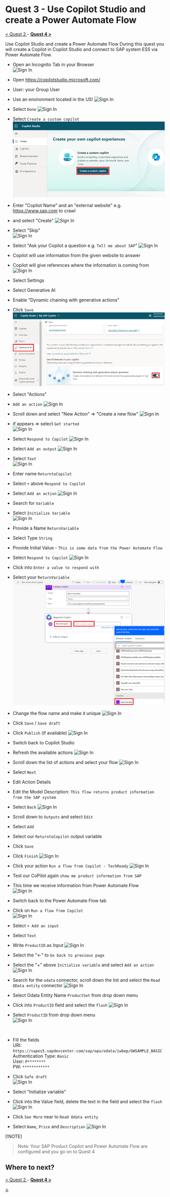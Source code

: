 # Quest 3 - Use Copilot Studio and create a Power Automate Flow

[ < Quest 2 ](quest2.md) - **[ Quest 4 > ](quest4.md)**

Use Copilot Studio and create a Power Automate Flow
During this quest you will create a Copilot in Copilot Studio and connect to SAP system ES5 via Power Automate Flow. 


* Open an Incognito Tab in your Browser            
 ![Sign In](../media/quest3/1-Incognito.png) <br>


* Open https://copilotstudio.microsoft.com/
* User: your Group User

* Use an environment located in the US!
 ![Sign In](../media/quest3/2-GetStarted.png) <br>


* Select `Done`
 ![Sign In](../media/quest3/3-PowerVirtualAgent-is-now-MicrosoftCopilotStudio.png) <br>

* Select `Create a custom copilot`
 ![Sign In](../media/quest3/3c-create-a-custom-coplilot.png) <br>

* Enter "Copliot Name" and an "external website" e.g. https://www.sap.com to crawl
* and select "Create"
 ![Sign In](../media/quest3/4-CreateCopilot.png) <br>


* Select "Skip"                              
 ![Sign In](../media/quest3/5-NewFeatures.png) <br>

* Select "Ask your Copilot a question e.g. `Tell me about SAP`"
 ![Sign In](../media/quest3/6-MySAPCopilot.1.png) <br>

* Copilot will use information from the given website to answer
* Copilot will give references where the information is coming from              
 ![Sign In](../media/quest3/7-MySAPCopilot.2.png) <br>

* Select Settings
* Select Generative AI
* Enable "Dynamic chaining with generative actions"
* Click `Save`
 ![Sign In](../media/quest3/9b-MySAPCopilot-Settings.png) <br>

* Select "Actions"
* `Add an action`
 ![Sign In](../media/quest3/10-MySAPCopilot-Actions.png) <br>


* Scroll down and select "New Action" => "Create a new flow"
 ![Sign In](../media/quest3/11-MySAPCopilot-AddAnAction.png) <br>


* if appears => select `Get started`                   
 ![Sign In](../media/quest3/12-PowerAutomateGetStarted.png) <br>


* Select `Respond to Copilot`
 ![Sign In](../media/quest3/12-PowerAutomate-Run-a-flow-from-Copilot.png) <br>


* Select `Add an output`
 ![Sign In](../media/quest3/13-PowerAutomate-AddAnOutput.png) <br>


* Select `Text`                      
 ![Sign In](../media/quest3/14-PowerAutomate-AddAnOutput-Text.png) <br>


* Enter name `ReturntoCopilot`
* Select `+` above `Respond to Copilot`
* Select `Add an action`
 ![Sign In](../media/quest3/15-PowerAutomate-AddAnAction.png) <br>


* Search for `Variable`
* Select `Initialize Variable`                                       
 ![Sign In](../media/quest3/16-PowerAutomate-AddAnAction2.png) <br>


* Provide a Name `ReturnVariable`
* Select Type `String`
* Provide Initial Value - `This is some data from the Power Automate Flow`
* Select `Respond to Copilot`
 ![Sign In](../media/quest3/17-PowerAutomate-Provide-a-Name.png) <br>


* Click into `Enter a value to respond with`
* Select your `ReturnVariable`
 ![Sign In](../media/quest3/19b-PowerAutomate-ReturnVariable.png) <br>


* Change the flow name and make it unique
 ![Sign In](../media/quest3/20-PowerAutomate-AddAnOutput.png) <br>


* Click `Save` / `Save draft`
* Click `Publish` (if available)
 ![Sign In](../media/quest3/21-PowerAutomate-Publish.png) <br>


* Switch back to Copilot Studio
* Refresh the available actions
 ![Sign In](../media/quest3/22-BackToCopilot.png) <br>


* Scroll down the list of actions and select your flow
 ![Sign In](../media/quest3/23-Copilot-SelectYourFlow.png) <br>

* Select `Next`


* Edit Action Details
* Edit the Model Description: `This flow returns product information from the SAP system`
* Select `Back`
 ![Sign In](../media/quest3/25-Copilot-ConnectionDetails-2.png) <br>


* Scroll down to `Outputs` and select `Edit`
* Select `Add`
* Select our `ReturntoCopilot` output variable
* Click `Save`
* Click `Finish`
 ![Sign In](../media/quest3/26a-Copilot-Output.png) <br>


 * Click your action `Run a flow from Copilot - TechReady`
 ![Sign In](../media/quest3/26b-Copilot-Action.png) <br>


 * Test our CoPilot again `show me product information from SAP`
 * This time we receive information from Power Automate Flow                 
 ![Sign In](../media/quest3/27-Copilot-TestYourCopilot.png) <br>


 * Switch back to the Power Automate Flow tab
 * Click on `Run a flow from Copilot`                            
  ![Sign In](../media/quest3/27a-AutomateFlow-Input1.png) <br>


 * Select `+ Add an input`
 * Select `Text`
 * Write `ProductID` as Input
 ![Sign In](../media/quest3/27c-AutomateFlow-Input3.png) <br>
* Select the "<-" to `Go back to previous page`<br>

 * Select the "+" above `Initialize variable` and select `Add an action`
 ![Sign In](../media/quest3/28-AutomateFlow-AddAnAction2.png) <br>



 * Search for the `odata` connector, scroll down the list and select the `Read OData entity` connector
  ![Sign In](../media/quest3/29-AutomateFlow-odata-Connector.png) <br>


 * Select Odata Entity Name `ProductSet` from drop down menu
 * Click into `ProductID` field and select the `flash` 
  ![Sign In](../media/quest3/30-AutomateFlow-odata-Parameter.png) <br>



 * Select `ProductID` from drop down menu                        
  ![Sign In](../media/quest3/30b-AutomateFlow-odata-ProductID.png) <br>

 <br>

 * Fill the fields <br>
        URI: `https://sapes5.sapdevcenter.com/sap/opu/odata/iwbep/GWSAMPLE_BASIC` <br>
        Authentication Type: `Basic` <br>
        User: `P********` <br>
        PW: `************` <br>
 * Click `Safe draft`                            
  ![Sign In](../media/quest3/30c-SAP-odata-connection.png) <br>



 * Select "Initialize variable"
 *  Click into the Value field, delete the text in the field and select the `flash`
   ![Sign In](../media/quest3/31-AutomateFlow-ReturnInfo.png) <br>


 * Click `See More` near to `Read Odata entity`
 * Select `Name`, `Price` and `Description`
 ![Sign In](../media/quest3/32-AutomateFlow-ReturnInfo2.png) <br>



 [!NOTE]
> Note: Your SAP Product Copilot and Power Automate Flow are configured and you go on to Quest 4 





## Where to next?
[ < Quest 2 ](quest2.md) - **[ Quest 4 > ](quest4.md)**

[🔝](#)
